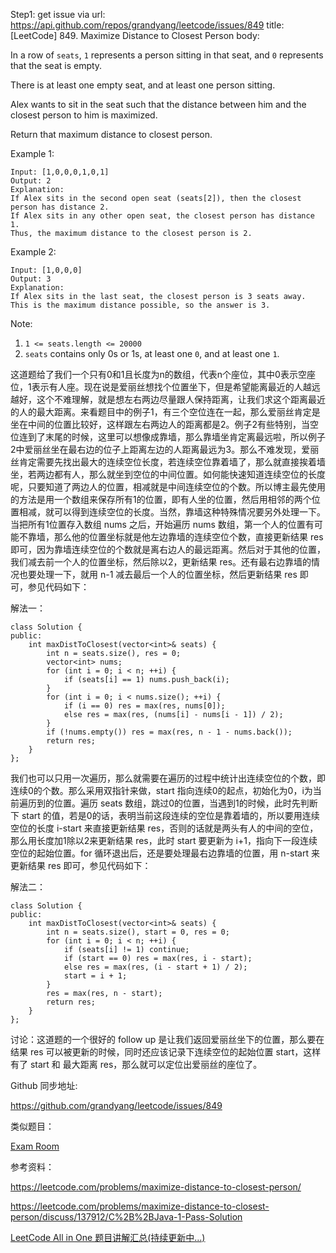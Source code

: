 Step1: get issue via url: https://api.github.com/repos/grandyang/leetcode/issues/849 
 title:[LeetCode] 849. Maximize Distance to Closest Person 
 body:  
   
  
In a row of `seats`, `1` represents a person sitting in that seat, and `0` represents that the seat is empty. 

There is at least one empty seat, and at least one person sitting.

Alex wants to sit in the seat such that the distance between him and the closest person to him is maximized. 

Return that maximum distance to closest person.

Example 1:
    
    
    Input: [1,0,0,0,1,0,1]
    Output: 2
    Explanation:
    If Alex sits in the second open seat (seats[2]), then the closest person has distance 2.
    If Alex sits in any other open seat, the closest person has distance 1.
    Thus, the maximum distance to the closest person is 2.

Example 2:
    
    
    Input: [1,0,0,0]
    Output: 3
    Explanation:
    If Alex sits in the last seat, the closest person is 3 seats away.
    This is the maximum distance possible, so the answer is 3.

Note:

  1. `1 <= seats.length <= 20000`
  2. `seats` contains only 0s or 1s, at least one `0`, and at least one `1`.



  
  
这道题给了我们一个只有0和1且长度为n的数组，代表n个座位，其中0表示空座位，1表示有人座。现在说是爱丽丝想找个位置坐下，但是希望能离最近的人越远越好，这个不难理解，就是想左右两边尽量跟人保持距离，让我们求这个距离最近的人的最大距离。来看题目中的例子1，有三个空位连在一起，那么爱丽丝肯定是坐在中间的位置比较好，这样跟左右两边人的距离都是2。例子2有些特别，当空位连到了末尾的时候，这里可以想像成靠墙，那么靠墙坐肯定离最远啦，所以例子2中爱丽丝坐在最右边的位子上距离左边的人距离最远为3。那么不难发现，爱丽丝肯定需要先找出最大的连续空位长度，若连续空位靠着墙了，那么就直接挨着墙坐，若两边都有人，那么就坐到空位的中间位置。如何能快速知道连续空位的长度呢，只要知道了两边人的位置，相减就是中间连续空位的个数。所以博主最先使用的方法是用一个数组来保存所有1的位置，即有人坐的位置，然后用相邻的两个位置相减，就可以得到连续空位的长度。当然，靠墙这种特殊情况要另外处理一下。当把所有1位置存入数组 nums 之后，开始遍历 nums 数组，第一个人的位置有可能不靠墙，那么他的位置坐标就是他左边靠墙的连续空位个数，直接更新结果 res 即可，因为靠墙连续空位的个数就是离右边人的最远距离。然后对于其他的位置，我们减去前一个人的位置坐标，然后除以2，更新结果 res。还有最右边靠墙的情况也要处理一下，就用 n-1 减去最后一个人的位置坐标，然后更新结果 res 即可，参见代码如下：

  
  
解法一：
    
    
    class Solution {
    public:
        int maxDistToClosest(vector<int>& seats) {
            int n = seats.size(), res = 0;
            vector<int> nums;
            for (int i = 0; i < n; ++i) {
                if (seats[i] == 1) nums.push_back(i);
            }
            for (int i = 0; i < nums.size(); ++i) {
                if (i == 0) res = max(res, nums[0]);
                else res = max(res, (nums[i] - nums[i - 1]) / 2);
            }
            if (!nums.empty()) res = max(res, n - 1 - nums.back());
            return res;
        }
    }; 

  
  
我们也可以只用一次遍历，那么就需要在遍历的过程中统计出连续空位的个数，即连续0的个数。那么采用双指针来做，start 指向连续0的起点，初始化为0，i为当前遍历到的位置。遍历 seats 数组，跳过0的位置，当遇到1的时候，此时先判断下 start 的值，若是0的话，表明当前这段连续的空位是靠着墙的，所以要用连续空位的长度 i-start 来直接更新结果 res，否则的话就是两头有人的中间的空位，那么用长度加1除以2来更新结果 res，此时 start 要更新为 i+1，指向下一段连续空位的起始位置。for 循环退出后，还是要处理最右边靠墙的位置，用 n-start 来更新结果 res 即可，参见代码如下：

  
  
解法二：
    
    
    class Solution {
    public:
        int maxDistToClosest(vector<int>& seats) {
            int n = seats.size(), start = 0, res = 0;
            for (int i = 0; i < n; ++i) {
                if (seats[i] != 1) continue;
                if (start == 0) res = max(res, i - start);
                else res = max(res, (i - start + 1) / 2);
                start = i + 1;
            }
            res = max(res, n - start);
            return res;
        }
    };

  
  
讨论：这道题的一个很好的 follow up 是让我们返回爱丽丝坐下的位置，那么要在结果 res 可以被更新的时候，同时还应该记录下连续空位的起始位置 start，这样有了 start 和 最大距离 res，那么就可以定位出爱丽丝的座位了。

  
  
Github 同步地址:

<https://github.com/grandyang/leetcode/issues/849>

  
  
类似题目：

[Exam Room](https://www.cnblogs.com/grandyang/p/10618437.html)

  
  
参考资料：

<https://leetcode.com/problems/maximize-distance-to-closest-person/>

<https://leetcode.com/problems/maximize-distance-to-closest-person/discuss/137912/C%2B%2BJava-1-Pass-Solution>

  


[LeetCode All in One 题目讲解汇总(持续更新中...)](https://www.cnblogs.com/grandyang/p/4606334.html)

